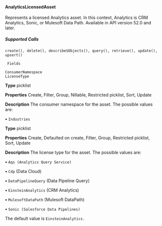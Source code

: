 #### AnalyticsLicensedAsset

Represents a licensed Analytics asset. In this context, Analytics is CRM Analytics, Sonic, or Mulesoft Data Path. Available in API version
52.0 and later.

##### Supported Calls
```
create(), delete(), describeSObjects(), query(), retrieve(), update(), upsert()

 Fields

```
```
ConsumerNamespace
LicenseType

```

**Type**
picklist

**Properties**
Create, Filter, Group, Nillable, Restricted picklist, Sort, Update

**Description**
The consumer namespace for the asset. The possible values are:

**•** `Industries`

**Type**
picklist

**Properties**
Create, Defaulted on create, Filter, Group, Restricted picklist, Sort, Update

**Description**
The license type for the asset. The possible values are:

**•** `Aqs (Analytics Query Service)`

**•** `Cdp` (Data Cloud)

**•** `DataPipelineQuery` (Data Pipeline Query)

**•** `EinsteinAnalytics` (CRM Analytics)

**•** `MulesoftDataPath` (Mulesoft DataPath)

**•** `Sonic (Salesforce Data Pipelines)`

The default value is `EinsteinAnalytics.`

